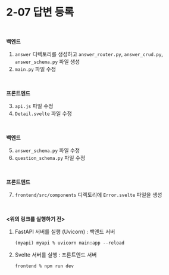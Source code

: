 # 2-07 답변 등록

<br>

**백엔드**  

1. `answer` 디렉토리를 생성하고 `answer_router.py`, `answer_crud.py`, `answer_schema.py` 파일 생성
2. `main.py` 파일 수정

<br>

**프론트엔드**  

3. `api.js` 파일 수정
4. `Detail.svelte` 파일 수정

<br>

**백엔드**

5. `answer_schema.py` 파일 수정
6. `question_schema.py` 파일 수정

<br>

**프론트엔드**

7. `frontend/src/components` 디렉토리에 `Error.svelte` 파일을 생성

<br>

**<위의 링크를 실행하기 전>**

1. FastAPI 서버를 실행 (Uvicorn) : 백엔드 서버
    ```
    (myapi) myapi % uvicorn main:app --reload
    ```
2. Svelte 서버를 실행 : 프론트엔드 서버
    ```
    frontend % npm run dev
    ```